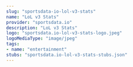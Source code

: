 ```yaml
---
slug: "sportsdata-io-lol-v3-stats"
name: "LoL v3 Stats"
provider: "sportsdata.io"
description: "LoL v3 Stats"
logo: "sportsdata.io-lol-v3-stats-logo.jpeg"
logoMediaType: "image/jpeg"
tags:
- name: "entertainment"
stubs: "sportsdata.io-lol-v3-stats-stubs.json"
---
```

